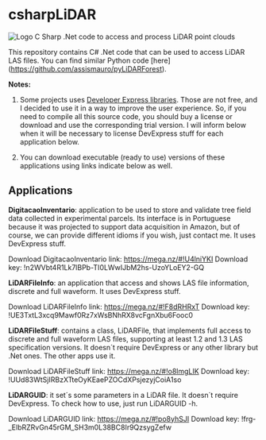 # csharpLiDAR
![Logo](https://github.com/assismauro/pyLiDARForest/blob/master/transect1.png)
C Sharp .Net code to access and process LiDAR point clouds

This repository contains C# .Net code that can be used to access LiDAR LAS files. You can find similar Python code [here] (https://github.com/assismauro/pyLiDARForest).

**Notes:** 

1) Some projects uses [Developer Express libraries](https://www.devexpress.com/). Those are not free, and I decided to use it in a way to improve the user experience. So, if you need to compile all this source code, you should buy a license or download and use the corresponding trial version. I will inform below when it will be necessary to license DevExpress stuff for each application below.

2) You can download executable (ready to use) versions of these applications using links indicate below as well.

## Applications

**DigitacaoInventario**: application to be used to store and validate tree field data collected in experimental parcels. Its interface is in Portuguese because it was projected to support data acquisition in Amazon, but of course, we can provide different idioms if you wish, just contact me. It uses DevExpress stuff.

Download DigitacaoInventario link: https://mega.nz/#!U4lniYKI
Download key: !n2WVbt4R1Lk7lBPb-TI0LWwIJbM2hs-UzoYLoEY2-GQ

**LiDARFileInfo**: an application that access and shows LAS file information, discrete and full waveform. It uses DevExpress stuff.

Download LiDARFileInfo link: https://mega.nz/#!F8dRHRxT
Download key: !UE3TxtL3xcq9Mawf0Rz7xWsBNhRX8vcFgnXbu6Fooc0

**LiDARFileStuff**: contains a class, LiDARFile, that implements full access to discrete and full waveform LAS files, supporting at least 1.2 and 1.3 LAS specification versions. It doesn´t require DevExpress or any other library but .Net ones. The other apps use it.

Download LiDARFileStuff link: https://mega.nz/#!o8lmgLIK
Download key: !UUd83WtSjIRBzXTteOyKEaePZOCdXPsjezyjCoiA1so

**LiDARGUID**: it set´s some parameters in a LiDAR file. It doesn´t require DevExpress.
To check how to use, just run LiDARGUID -h.

Download LiDARGUID link: https://mega.nz/#!po8yhSJI
Download key: !frg-_ElbRZRvGn45rGM_SH3m0L38BC8Ir9QzsygZefw
 
